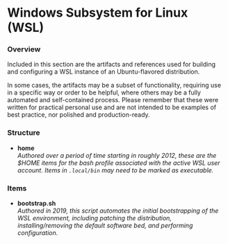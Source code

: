 # Windows Subsystem for Linux (WSL)

### Overview

Included in this section are the artifacts and references used for building and configuring a WSL instance of an Ubuntu-flavored distribution.

In some cases, the artifacts may be a subset of functionality, requiring use in a specific way or order to be helpful, where others may be a fully automated and self-contained process.  Please remember that these were written for practical personal use and are not intended to be examples of best practice, nor polished and production-ready.

### Structure

* **home**  
  _Authored over a period of time starting in roughly 2012, these are the $HOME items for the bash profile associated with the active WSL user account.  Items in `.local/bin` may need to be marked as executable._
  
### Items

* **bootstrap.sh**  
  _Authored in 2019, this script automates the initial bootstrapping of the WSL environment, including patching the distribution, installing/removing the default software bed, and performing configuration._ 
